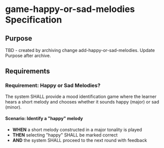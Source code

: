 # game-happy-or-sad-melodies Specification

## Purpose
TBD - created by archiving change add-happy-or-sad-melodies. Update Purpose after archive.
## Requirements
### Requirement: Happy or Sad Melodies?
The system SHALL provide a mood identification game where the learner hears a short melody and chooses whether it sounds happy (major) or sad (minor).

#### Scenario: Identify a "happy" melody
- **WHEN** a short melody constructed in a major tonality is played
- **THEN** selecting "happy" SHALL be marked correct
- **AND** the system SHALL proceed to the next round with feedback

